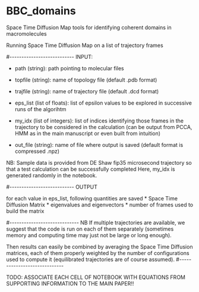 # BBC_domains
Space Time Diffusion Map tools for identifying coherent domains in macromolecules

Running Space Time Diffusion Map on a list of trajectory frames

#---------------------------
INPUT:

*  path    (string):            path pointing to molecular files
*  topfile (string):            name of topology file (default .pdb format)
*  trajfile (string):           name of trajectory file (default .dcd format)

*  eps_list (list of floats):    list of epsilon values to be explored in successive runs of the algorihtm
*  my_idx   (list of integers):  list of indices identifying those frames in the trajectory to be considered in the calculation
                                (can be output from PCCA, HMM as in the main manuscript or even built from intuition)

*  out_file (string):           name of file where output is saved (default format is compressed .npz)

NB: Sample data is provided from DE Shaw fip35 microsecond trajectory so that a test calculation can be successfully completed
    Here, my_idx is generated randomly in the notebook.

#---------------------------
OUTPUT

for each value in eps_list, following quantities are saved
        *  Space Time Diffusion Matrix
        *  eigenvalues and eigenvectors
        *  number of frames used to build the matrix

#-----------------------------
NB If multiple trajectories are available, we suggest that the code is run on each of them separately
(sometimes memory and computing time may just not be large or long enough).

Then results can easily be combined by averaging the Space Time Diffusion matrices, each of them properly weighted by the number
of configurations used to compute it (equilibrated trajectories are of course assumed).
#-----------------------------

TODO: ASSOCIATE EACH CELL OF NOTEBOOK WITH EQUATIONS FROM SUPPORTING INFORMATION TO THE MAIN PAPER!!
